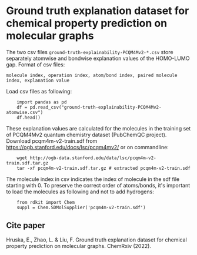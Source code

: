 # Ground truth explanation dataset for chemical property prediction on molecular graphs

The two csv files `ground-truth-explainability-PCQM4Mv2-*.csv` store separately atomwise and bondwise explanation values of the HOMO-LUMO gap.
Format of csv files:

```
molecule index, operation index, atom/bond index, paired molecule index, explanation value
```

Load csv files as following:

```
    import pandas as pd
    df = pd.read_csv("ground-truth-explainability-PCQM4Mv2-atomwise.csv")
    df.head()
```

These explanation values are calculated for the molecules in the training set of PCQM4Mv2 quantum chemistry dataset (PubChemQC project). Download pcqm4m-v2-train.sdf from https://ogb.stanford.edu/docs/lsc/pcqm4mv2/ or on commandline:

```
    wget http://ogb-data.stanford.edu/data/lsc/pcqm4m-v2-train.sdf.tar.gz
    tar -xf pcqm4m-v2-train.sdf.tar.gz # extracted pcqm4m-v2-train.sdf 
```

The molecule index in csv indicates the index of molecule in the sdf file starting with 0. To preserve the correct order of atoms/bonds, it's important to load the molecules as following and not to add hydrogens:

```
    from rdkit import Chem
    suppl = Chem.SDMolSupplier('pcqm4m-v2-train.sdf')
```

## Cite paper
Hruska, E., Zhao, L. & Liu, F. Ground truth explanation dataset for chemical property prediction on molecular graphs. ChemRxiv (2022).